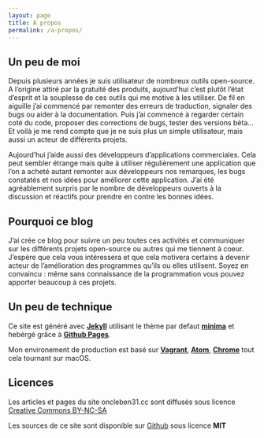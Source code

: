 ```yaml
---
layout: page
title: À propos
permalink: /a-propos/
---
```


## Un peu de moi

Depuis plusieurs années je suis utilisateur de nombreux outils open-source. A l’origine attiré par la gratuité des produits, aujourd’hui c’est plutôt l’état d’esprit et la souplesse de ces outils qui me motive à les utiliser. De fil en aiguille j’ai commencé par remonter des erreurs de traduction, signaler des bugs ou aider à la documentation. Puis j’ai commencé à regarder certain coté du code, proposer des corrections de bugs, tester des versions béta… Et voilà je me rend compte que je ne suis plus un simple utilisateur, mais aussi un acteur de différents projets.

Aujourd’hui j’aide aussi des développeurs d’applications commerciales. Cela peut sembler étrange mais quite à utiliser régulièrement une application que l’on a acheté autant remonter aux développeurs nos remarques, les bugs constatés et nos idées pour améliorer cette application. J’ai été agréablement surpris par le nombre de développeurs ouverts à la discussion et réactifs pour prendre en contre les bonnes idées.

## Pourquoi ce blog

J’ai crée ce blog pour suivre un peu toutes ces activités et communiquer sur les différents projets open-source ou autres qui me tiennent à coeur. J’espère que cela vous intéressera et que cela motivera certains à devenir acteur de l’amélioration des programmes qu’ils ou elles utilisent. Soyez en convaincu : même sans connaissance de la programmation vous pouvez apporter beaucoup à ces projets.

## Un peu de technique

Ce site est généré avec [__Jekyll__](https://jekyllrb.com) utilisant le thème par defaut [__minima__](https://github.com/jekyll/minima) et hebérgé grâce à [__Github Pages__](https://pages.github.com/).

Mon environement de production est basé sur [__Vagrant__](https://www.vagrantup.com/), [__Atom__](https://atom.io/), [__Chrome__](https://www.google.fr/intl/fr/chrome/browser/desktop/index.html) tout cela tournant sur macOS.

## Licences

Les articles et pages du site oncleben31.cc sont diffusés sous licence [Creative Commons BY-NC-SA](http://creativecommons.org/licenses/by-nc-sa/3.0/deed.fr)

Les sources de ce site sont disponible sur [Github](https://github.com/oncleben31/oncleben31.github.io) sous licence __MIT__
